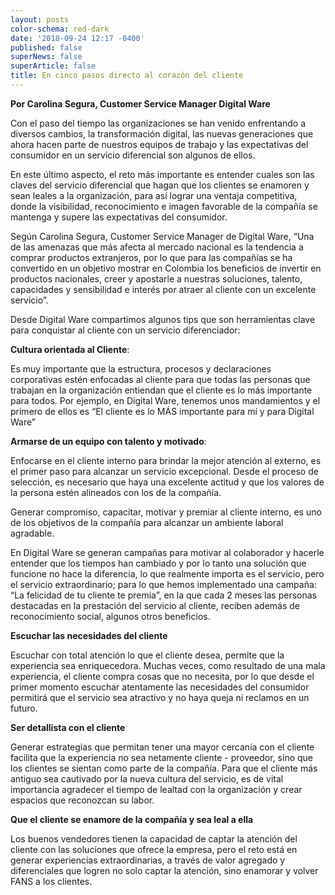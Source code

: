 ```yaml
---
layout: posts
color-schema: red-dark
date: '2018-09-24 12:17 -0400'
published: false
superNews: false
superArticle: false
title: En cinco pasos directo al corazón del cliente
---
```


**Por Carolina Segura, Customer Service Manager Digital Ware**

Con el paso del tiempo las organizaciones se han venido enfrentando a diversos cambios, la transformación digital, las nuevas generaciones que ahora hacen parte de nuestros equipos de trabajo y las expectativas del consumidor en un servicio diferencial son algunos de ellos. 

En este último aspecto, el reto más importante es entender cuales son las claves del servicio diferencial que hagan que los clientes se enamoren y sean leales a la organización, para así lograr una ventaja competitiva, donde la visibilidad, reconocimiento e imagen favorable de la compañía se mantenga y supere las expectativas del consumidor. 

Según Carolina Segura, Customer Service Manager de Digital Ware, “Una de las amenazas que más afecta al mercado nacional es la tendencia a comprar productos extranjeros, por lo que para las compañías se ha convertido en un objetivo mostrar en Colombia los beneficios de invertir en productos nacionales, creer y apostarle a nuestras soluciones, talento, capacidades y sensibilidad e interés por atraer al cliente con un excelente servicio”.

Desde Digital Ware compartimos algunos tips que son herramientas clave para conquistar al cliente con un servicio diferenciador:

**Cultura orientada al Cliente**:

Es muy importante que la estructura, procesos y declaraciones corporativas estén enfocadas al cliente para que todas las personas que trabajan en la organización entiendan que el cliente es lo más importante para todos. Por ejemplo, en Digital Ware, tenemos unos mandamientos y el primero de ellos es “El cliente es lo MÁS importante para mí y para Digital Ware”

**Armarse de un equipo con talento y motivado**:

Enfocarse en el cliente interno para brindar la mejor atención al externo, es el primer paso para alcanzar un servicio excepcional. Desde el proceso de selección, es necesario que haya una excelente actitud y que los valores de la persona estén alineados con los de la compañía.

Generar compromiso, capacitar, motivar y premiar al cliente interno, es uno de los objetivos de la compañía para alcanzar un ambiente laboral agradable.

En Digital Ware se generan campañas para motivar al colaborador y hacerle entender que los tiempos han cambiado y por lo tanto una solución que funcione no hace la diferencia, lo que realmente importa es el servicio, pero el servicio extraordinario; para lo que hemos implementado una campaña: “La felicidad de tu cliente te premia”, en la que cada 2 meses las personas destacadas en la prestación del servicio al cliente, reciben además de reconocimiento social, algunos otros beneficios. 

**Escuchar las necesidades del cliente**

Escuchar con total atención lo que el cliente desea, permite que la experiencia sea enriquecedora.
Muchas veces, como resultado de una mala experiencia, el cliente compra cosas que no necesita, por lo que desde el primer momento escuchar atentamente las necesidades del consumidor permitirá que el servicio sea atractivo y no haya queja ni reclamos en un futuro.

**Ser detallista con el cliente**

Generar estrategias que permitan tener una mayor cercanía con el cliente facilita que la experiencia no sea netamente cliente - proveedor, sino que los clientes se sientan como parte de la compañía.
Para que el cliente más antiguo sea cautivado por la nueva cultura del servicio, es de vital importancia agradecer el tiempo de lealtad con la organización y crear espacios que reconozcan su labor.  

**Que el cliente se enamore de la compañía y sea leal a ella**

Los buenos vendedores tienen la capacidad de captar la atención del cliente con las soluciones que ofrece la empresa, pero el reto está en generar experiencias extraordinarias, a través de valor agregado y diferenciales que logren no solo captar la atención, sino enamorar y volver FANS a los clientes.
